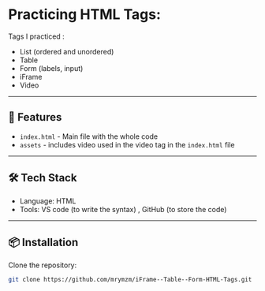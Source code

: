 # Practicing HTML Tags: 

Tags I practiced :
- List (ordered and unordered)
- Table
- Form (labels, input)
- iFrame
- Video

---

## 🚀 Features
- `index.html` - Main file with the whole code
- `assets` - includes video used in the video tag in the `index.html` file

---

## 🛠️ Tech Stack
- Language: HTML
- Tools: VS code (to write the syntax) , GitHub (to store the code)

---

## 📦 Installation

Clone the repository:

```bash
git clone https://github.com/mrymzm/iFrame--Table--Form-HTML-Tags.git
